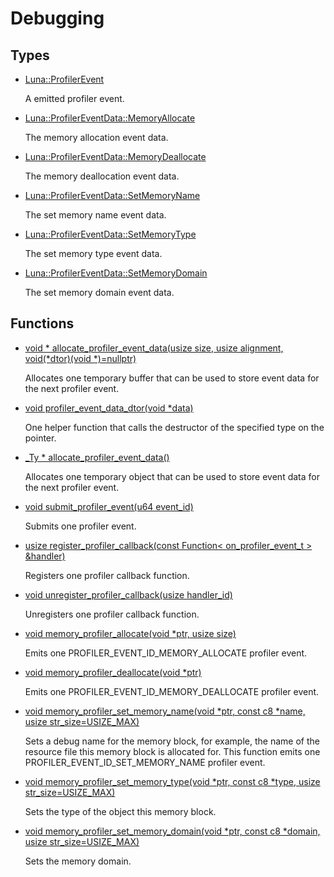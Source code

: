 # Debugging
## Types
* [Luna::ProfilerEvent](struct_luna_1_1_profiler_event.md)

    A emitted profiler event. 


* [Luna::ProfilerEventData::MemoryAllocate](struct_luna_1_1_profiler_event_data_1_1_memory_allocate.md)

    The memory allocation event data. 


* [Luna::ProfilerEventData::MemoryDeallocate](struct_luna_1_1_profiler_event_data_1_1_memory_deallocate.md)

    The memory deallocation event data. 


* [Luna::ProfilerEventData::SetMemoryName](struct_luna_1_1_profiler_event_data_1_1_set_memory_name.md)

    The set memory name event data. 


* [Luna::ProfilerEventData::SetMemoryType](struct_luna_1_1_profiler_event_data_1_1_set_memory_type.md)

    The set memory type event data. 


* [Luna::ProfilerEventData::SetMemoryDomain](struct_luna_1_1_profiler_event_data_1_1_set_memory_domain.md)

    The set memory domain event data. 


## Functions
* [void * allocate_profiler_event_data(usize size, usize alignment, void(*dtor)(void *)=nullptr)](group___runtime_profiler_1ga7eaa2c6dab0d6b10da8f589ae1faceaf.md)

    Allocates one temporary buffer that can be used to store event data for the next profiler event. 

* [void profiler_event_data_dtor(void *data)](group___runtime_profiler_1gaacde50ed0a5efd0e07c4cbb079ee9cf0.md)

    One helper function that calls the destructor of the specified type on the pointer. 

* [_Ty * allocate_profiler_event_data()](group___runtime_profiler_1gaef867b156feb1c7ad417885ee9bc0a76.md)

    Allocates one temporary object that can be used to store event data for the next profiler event. 

* [void submit_profiler_event(u64 event_id)](group___runtime_profiler_1ga9606e89a2918c82f675423172519de00.md)

    Submits one profiler event. 

* [usize register_profiler_callback(const Function< on_profiler_event_t > &handler)](group___runtime_profiler_1ga22959c4b1b3b648ea696bb268c925f32.md)

    Registers one profiler callback function. 

* [void unregister_profiler_callback(usize handler_id)](group___runtime_profiler_1ga61119861f9b1baaa12126748287a6a61.md)

    Unregisters one profiler callback function. 

* [void memory_profiler_allocate(void *ptr, usize size)](group___runtime_profiler_1ga93eae32928d521552eb67865e576c03d.md)

    Emits one PROFILER_EVENT_ID_MEMORY_ALLOCATE profiler event. 

* [void memory_profiler_deallocate(void *ptr)](group___runtime_profiler_1ga78750728333548e6d934696710eb64a5.md)

    Emits one PROFILER_EVENT_ID_MEMORY_DEALLOCATE profiler event. 

* [void memory_profiler_set_memory_name(void *ptr, const c8 *name, usize str_size=USIZE_MAX)](group___runtime_profiler_1ga731879fecbe041bf54b3a17f471ae93b.md)

    Sets a debug name for the memory block, for example, the name of the resource file this memory block is allocated for. This function emits one PROFILER_EVENT_ID_SET_MEMORY_NAME profiler event. 

* [void memory_profiler_set_memory_type(void *ptr, const c8 *type, usize str_size=USIZE_MAX)](group___runtime_profiler_1ga528082599fe26fa41bc437284edba5a6.md)

    Sets the type of the object this memory block. 

* [void memory_profiler_set_memory_domain(void *ptr, const c8 *domain, usize str_size=USIZE_MAX)](group___runtime_profiler_1ga29e87893674b7781230d72457b42d2db.md)

    Sets the memory domain. 

